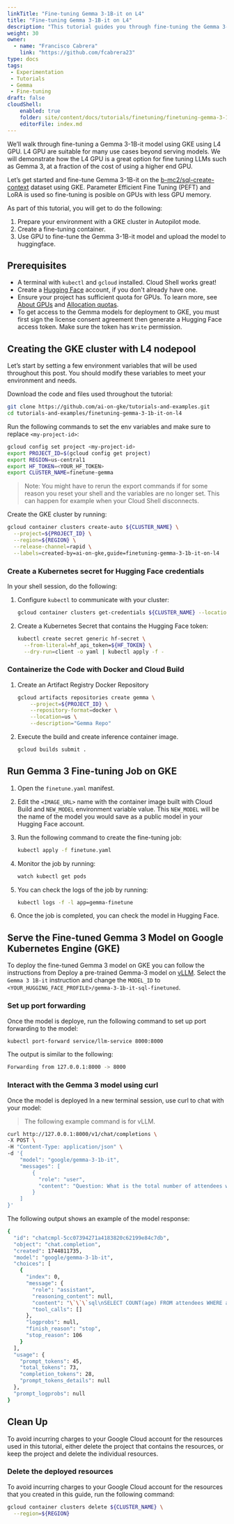 ```yaml
---
linkTitle: "Fine-tuning Gemma 3-1B-it on L4"
title: "Fine-tuning Gemma 3-1B-it on L4"
description: "This tutorial guides you through fine-tuning the Gemma 3-1B-it language model on Google Kubernetes Engine (GKE) using L4 GPU, leveraging Parameter Efficient Fine Tuning (PEFT) and LoRA. It covers setting up a GKE cluster, containerizing the fine-tuning code, running the fine-tuning job, and uploading the resulting model to Hugging Face. Finally, it demonstrates how to deploy and interact with the fine-tuned model using vLLM on GKE."
weight: 30
owner:
  - name: "Francisco Cabrera"
    link: "https://github.com/fcabrera23"
type: docs
tags:
 - Experimentation
 - Tutorials
 - Gemma
 - Fine-tuning
draft: false
cloudShell: 
    enabled: true
    folder: site/content/docs/tutorials/finetuning/finetuning-gemma-3-1b-it-on-l4
    editorFile: index.md
---
```

We’ll walk through fine-tuning a Gemma 3-1B-it model using GKE using L4 GPU. L4 GPU are suitable for many use cases beyond serving models. We will demonstrate how the L4 GPU is a great option for fine tuning LLMs such as Gemma 3, at a fraction of the cost of using a higher end GPU.

Let’s get started and fine-tune Gemma 3-1B-it on the [b-mc2/sql-create-context](https://huggingface.co/datasets/b-mc2/sql-create-context) dataset using GKE.
Parameter Efficient Fine Tuning (PEFT) and LoRA is used so fine-tuning is posible
on GPUs with less GPU memory.

As part of this tutorial, you will get to do the following:

1. Prepare your environment with a GKE cluster in
    Autopilot mode.
2. Create a fine-tuning container.
3. Use GPU to fine-tune the Gemma 3-1B-it model and upload the model to huggingface.

## Prerequisites

* A terminal with `kubectl` and `gcloud` installed. Cloud Shell works great!
* Create a [Hugging Face](https://huggingface.co/) account, if you don't already have one.
* Ensure your project has sufficient quota for GPUs. To learn more, see [About GPUs](https://cloud.google.com/kubernetes-engine/docs/concepts/gpus#gpu_quota) and [Allocation quotas](https://cloud.google.com/compute/resource-usage#gpu_quota).
* To get access to the Gemma models for deployment to GKE, you must first sign the license consent agreement then generate a Hugging Face access token. Make sure the token has `Write` permission.

## Creating the GKE cluster with L4 nodepool

Let’s start by setting a few environment variables that will be used throughout this post. You should modify these variables to meet your environment and needs.

Download the code and files used throughout the tutorial:

```bash
git clone https://github.com/ai-on-gke/tutorials-and-examples.git
cd tutorials-and-examples/finetuning-gemma-3-1b-it-on-l4
```

Run the following commands to set the env variables and make sure to replace `<my-project-id>`:

```bash
gcloud config set project <my-project-id>
export PROJECT_ID=$(gcloud config get project)
export REGION=us-central1
export HF_TOKEN=<YOUR_HF_TOKEN>
export CLUSTER_NAME=finetune-gemma
```

> Note: You might have to rerun the export commands if for some reason you reset your shell and the variables are no longer set. This can happen for example when your Cloud Shell disconnects.

Create the GKE cluster by running:

```bash
gcloud container clusters create-auto ${CLUSTER_NAME} \
  --project=${PROJECT_ID} \
  --region=${REGION} \
  --release-channel=rapid \
  --labels=created-by=ai-on-gke,guide=finetuning-gemma-3-1b-it-on-l4
```

### Create a Kubernetes secret for Hugging Face credentials

In your shell session, do the following:

  1. Configure `kubectl` to communicate with your cluster:

      ```sh
      gcloud container clusters get-credentials ${CLUSTER_NAME} --location=${REGION}
      ```

  2. Create a Kubernetes Secret that contains the Hugging Face token:

      ```sh
      kubectl create secret generic hf-secret \
        --from-literal=hf_api_token=${HF_TOKEN} \
        --dry-run=client -o yaml | kubectl apply -f -
      ```

### Containerize the Code with Docker and Cloud Build

1. Create an Artifact Registry Docker Repository

    ```sh
    gcloud artifacts repositories create gemma \
        --project=${PROJECT_ID} \
        --repository-format=docker \
        --location=us \
        --description="Gemma Repo"
    ```

2. Execute the build and create inference container image.

    ```sh
    gcloud builds submit .
    ```

## Run Gemma 3 Fine-tuning Job on GKE

1. Open the `finetune.yaml` manifest.
2. Edit the `<IMAGE_URL>` name with the container image built with Cloud Build and `NEW_MODEL` environment variable value. This `NEW_MODEL` will be the name of the model you would save as a public model in your Hugging Face account.
3. Run the following command to create the fine-tuning job:

    ```sh
    kubectl apply -f finetune.yaml
    ```

4. Monitor the job by running:

    ```sh
    watch kubectl get pods
    ```

5. You can check the logs of the job by running:

    ```sh
    kubectl logs -f -l app=gemma-finetune
    ```

6. Once the job is completed, you can check the model in Hugging Face.

## Serve the Fine-tuned Gemma 3 Model on Google Kubernetes Engine (GKE)

To deploy the fine-tuned Gemma 3 model on GKE you can follow the instructions from Deploy a pre-trained Gemma-3 model on  [vLLM](https://cloud.google.com/kubernetes-engine/docs/tutorials/serve-gemma-gpu-vllm#deploy-vllm). Select the `Gemma 3 1B-it` instruction and change the `MODEL_ID` to `<YOUR_HUGGING_FACE_PROFILE>/gemma-3-1b-it-sql-finetuned`.

### Set up port forwarding

Once the model is deploye, run the following command to set up port forwarding to the model:

```sh
kubectl port-forward service/llm-service 8000:8000
```

The output is similar to the following:

```sh
Forwarding from 127.0.0.1:8000 -> 8000
```

### Interact with the Gemma 3 model using curl

Once the model is deployed In a new terminal session, use curl to chat with your model:

> The following example command is for vLLM.

```sh
curl http://127.0.0.1:8000/v1/chat/completions \
-X POST \
-H "Content-Type: application/json" \
-d '{
    "model": "google/gemma-3-1b-it",
    "messages": [
        {
          "role": "user",
          "content": "Question: What is the total number of attendees with age over 30 at kubecon eu? Context: CREATE TABLE attendees (name VARCHAR, age INTEGER, kubecon VARCHAR)"
        }
    ]
}'
```

The following output shows an example of the model response:

```sh
{
  "id": "chatcmpl-5cc07394271a4183820c62199e84c7db",
  "object": "chat.completion",
  "created": 1744811735,
  "model": "google/gemma-3-1b-it",
  "choices": [
    {
      "index": 0,
      "message": {
        "role": "assistant",
        "reasoning_content": null,
        "content": "\`\`\`sql\nSELECT COUNT(age) FROM attendees WHERE age > 30 AND kubecon = 'kubecon eu'\n\`\`\`",
        "tool_calls": []
      },
      "logprobs": null,
      "finish_reason": "stop",
      "stop_reason": 106
    }
  ],
  "usage": {
    "prompt_tokens": 45,
    "total_tokens": 73,
    "completion_tokens": 28,
    "prompt_tokens_details": null
  },
  "prompt_logprobs": null
}
```

## Clean Up

To avoid incurring charges to your Google Cloud account for the resources used in this tutorial, either delete the project that contains the resources, or keep the project and delete the individual resources.

### Delete the deployed resources

To avoid incurring charges to your Google Cloud account for the resources that you created in this guide, run the following command:

```sh
gcloud container clusters delete ${CLUSTER_NAME} \
  --region=${REGION}
```
